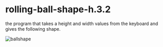 # rolling-ball-shape-h.3.2
 the program that takes a height and width values from the keyboard and gives the following shape.

![ballshape](https://user-images.githubusercontent.com/51479494/76442905-a7ef9600-63d2-11ea-833a-23c694351d69.png)
